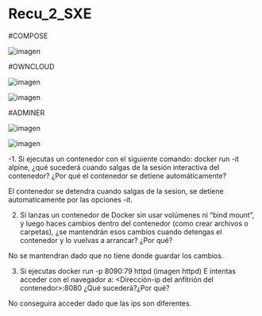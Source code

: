 # Recu_2_SXE

#COMPOSE

![imagen](https://github.com/user-attachments/assets/9cba2aaa-711b-4ed7-aa6c-b49920711ceb)

#OWNCLOUD

![imagen](https://github.com/user-attachments/assets/0bd60c1c-4716-477a-ba09-459bd895a482)

![imagen](https://github.com/user-attachments/assets/346bb0ac-0b65-4274-84e7-95f0e14a5ed3)

#ADMINER

![imagen](https://github.com/user-attachments/assets/11d61d29-1a9e-471d-afd0-5f123cf65e4d)

![imagen](https://github.com/user-attachments/assets/63ef1e2c-c0b8-4b2c-afa7-bdad67c7ab29)

-1. Si ejecutas un contenedor con el siguiente comando: docker run -it alpine, ¿qué sucederá cuando salgas de la sesión interactiva del contenedor? ¿Por qué el contenedor se detiene automáticamente?

El contenedor se detendra cuando salgas de la sesion, se detiene automaticamente por las opciones -it.

2. Si lanzas un contenedor de Docker sin usar volúmenes ni “bind mount”, y luego haces cambios dentro del contenedor (como crear archivos o carpetas), ¿se mantendrán esos cambios cuando detengas el contenedor y lo vuelvas a arrancar? ¿Por qué?

No se mantendran dado que no tiene donde guardar los cambios.

3. Si ejecutas docker run -p 8090:79 httpd (imagen httpd) E intentas acceder con el navegador a: <Dirección-ip del anfitrión del contenedor>:8080 ¿Qué sucederá?¿Por qué?

No conseguira acceder dado que las ips son diferentes.
